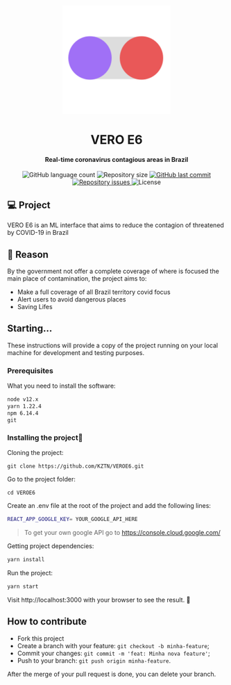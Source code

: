 
<p align="center">
    <img alt="VEROE6" title="#app" src=".github/icon.svg" width="250px" />
</p>
    <h1 align="center">VERO E6</h1>

<h4 align="center">Real-time coronavirus contagious areas in Brazil</h4>
<p align="center">
  <img alt="GitHub language count" src="https://img.shields.io/github/languages/count/KZTN/VEROE6.svg">

  <img alt="Repository size" src="https://img.shields.io/github/repo-size/KZTN/VEROE6.svg">
  
  <a href="https://github.com/KZTN/COVID-RN/commits/master">
    <img alt="GitHub last commit" src="https://img.shields.io/github/last-commit/KZTN/VEROE6.svg">
  </a>

  <a href="https://github.com/KZTN/VEROE6/issues">
    <img alt="Repository issues" src="https://img.shields.io/github/issues/KZTN/VEROE6.svg">
  </a>

  <img alt="License" src="https://img.shields.io/badge/license-MIT-brightgreen">
</p>

## 💻 Project
VERO E6 is an ML interface that aims to reduce the contagion of threatened by COVID-19 in Brazil

## 🤔 Reason

By the government not offer a complete coverage of where is focused the main place of contamination, the project aims to:
-  Make a full coverage of all Brazil territory covid focus 
-  Alert users to avoid dangerous places
-  Saving Lifes


## Starting...
These instructions will provide a copy of the project running on your local machine for development and testing purposes.

### Prerequisites
What you need to install the software:

```
node v12.x
yarn 1.22.4
npm 6.14.4
git
```
### Installing the project🚀
Cloning the project:

```
git clone https://github.com/KZTN/VEROE6.git
```

Go to the project folder:

```
cd VEROE6
```

Create an .env file at the root of the project and add the following lines:

```bash
REACT_APP_GOOGLE_KEY= YOUR_GOOGLE_API_HERE
```
> To get your own google API go to https://console.cloud.google.com/

Getting project dependencies:

```bash
yarn install
```

Run the project:

```bash
yarn start
```

Visit http://localhost:3000 with your browser to see the result. 🎉

## How to contribute

- Fork this project
- Create a branch with your feature: `git checkout -b minha-feature`;
- Commit your changes: `git commit -m 'feat: Minha nova feature'`;
- Push to your branch: `git push origin minha-feature`.

After the merge of your pull request is done, you can delete your branch.
